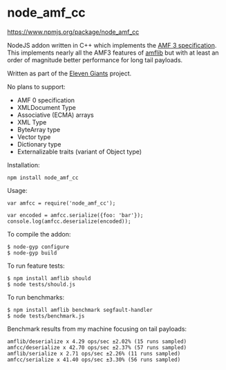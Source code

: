 node_amf_cc
===========
https://www.npmjs.org/package/node_amf_cc

NodeJS addon written in C++ which implements the [AMF 3 specification](http://wwwimages.adobe.com/www.adobe.com/content/dam/Adobe/en/devnet/amf/pdf/amf-file-format-spec.pdf).  This implements nearly all the AMF3 features of [amflib](https://www.npmjs.org/package/amflib) but with at least an order of magnitude better performance for long tail payloads.

Written as part of the [Eleven Giants](https://github.com/ElevenGiants) project.

No plans to support:
* AMF 0 specification
* XMLDocument Type
* Associative (ECMA) arrays
* XML Type 
* ByteArray type
* Vector type
* Dictionary type
* Externalizable traits (variant of Object type)

Installation:

    npm install node_amf_cc

Usage:

    var amfcc = require('node_amf_cc');

    var encoded = amfcc.serialize({foo: 'bar'});
    console.log(amfcc.deserialize(encoded));

To compile the addon:

    $ node-gyp configure
    $ node-gyp build

To run feature tests:

    $ npm install amflib should
    $ node tests/should.js

To run benchmarks:

    $ npm install amflib benchmark segfault-handler
    $ node tests/benchmark.js

Benchmark results from my machine focusing on tail payloads:

    amflib/deserialize x 4.29 ops/sec ±2.02% (15 runs sampled)
    amfcc/deserialize x 42.70 ops/sec ±2.37% (57 runs sampled)
    amflib/serialize x 2.71 ops/sec ±2.26% (11 runs sampled)
    amfcc/serialize x 41.40 ops/sec ±3.30% (56 runs sampled)

